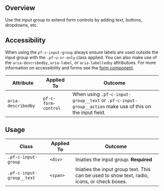 ## Overview
Use the input group to extend form controls by adding text, buttons, dropdowns, etc.

## Accessibility
When using the `pf-c-input-group` always ensure labels are used outside the input group with the `.pf-u-sr-only` class applied. You can also make use of the `aria-describedby`, `aria-label`, or `aria-labelledby` attributues. For more information on accessibility and forms see the <a href="/components/form/examples/">form component</a>.

| Attribute | Applied To | Outcome |
| -- | -- | -- |
| `aria-describedby` | `pf-c-form-control` |  When using `.pf-c-input-group__text` or `.pf-c-input-group__action` make use of this on the input field. |


## Usage

| Class | Applied To | Outcome |
| -- | -- | -- |
| `.pf-c-input-group` | `<div>` |  Iniaties the input group. **Required** |
| `.pf-c-input-group__text` | `<span>` |  Iniaties the input group text. This can be used to show text, radio, icons, or check boxes. |